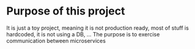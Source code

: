 # Purpose of this project

It is just a toy project, meaning it is not production ready, most of stuff is hardcoded, it is not using a DB, ...
The purpose is to exercise communication between microservices